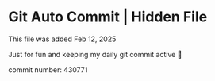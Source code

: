# Git Auto Commit | Hidden File

This file was added Feb 12, 2025

Just for fun and keeping my daily git commit active 🤪

commit number: 430771
